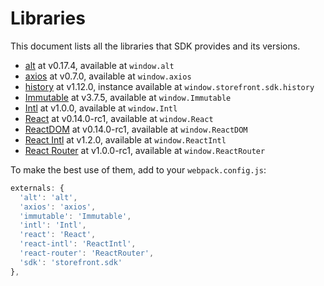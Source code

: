 # Libraries

This document lists all the libraries that SDK provides and its versions.

- [alt](https://github.com/goatslacker/alt) at v0.17.4, available at `window.alt`
- [axios](https://github.com/mzabriskie/axios) at v0.7.0, available at `window.axios`
- [history](https://github.com/rackt/history) at v1.12.0, instance available at `window.storefront.sdk.history`
- [Immutable](https://github.com/facebook/immutable-js) at v3.7.5, available at `window.Immutable`
- [Intl](https://github.com/andyearnshaw/Intl.js) at v1.0.0, available at `window.Intl`
- [React](https://github.com/facebook/react) at v0.14.0-rc1, available at `window.React`
- [ReactDOM](https://github.com/facebook/react) at v0.14.0-rc1, available at `window.ReactDOM`
- [React Intl](https://github.com/yahoo/react-intl) at v1.2.0, available at `window.ReactIntl`
- [React Router](https://github.com/rackt/react-router/) at v1.0.0-rc1, available at `window.ReactRouter`

To make the best use of them, add to your `webpack.config.js`:

```js
externals: {
  'alt': 'alt',
  'axios': 'axios',
  'immutable': 'Immutable',
  'intl': 'Intl',
  'react': 'React',
  'react-intl': 'ReactIntl',
  'react-router': 'ReactRouter',
  'sdk': 'storefront.sdk'
},
```

